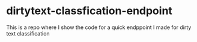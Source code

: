 # dirtytext-classfication-endpoint

This is a repo where I show the code for a quick endppoint I made for dirty text classification
